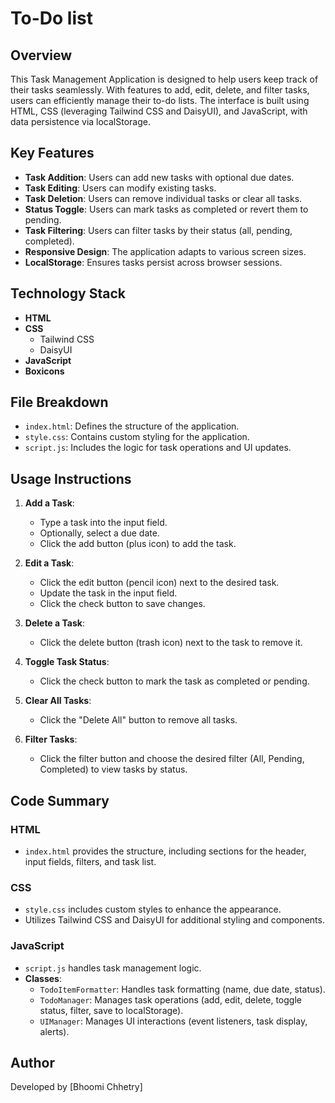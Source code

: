 # To-Do list

## Overview

This Task Management Application is designed to help users keep track of their tasks seamlessly. With features to add, edit, delete, and filter tasks, users can efficiently manage their to-do lists. The interface is built using HTML, CSS (leveraging Tailwind CSS and DaisyUI), and JavaScript, with data persistence via localStorage.

## Key Features

- **Task Addition**: Users can add new tasks with optional due dates.
- **Task Editing**: Users can modify existing tasks.
- **Task Deletion**: Users can remove individual tasks or clear all tasks.
- **Status Toggle**: Users can mark tasks as completed or revert them to pending.
- **Task Filtering**: Users can filter tasks by their status (all, pending, completed).
- **Responsive Design**: The application adapts to various screen sizes.
- **LocalStorage**: Ensures tasks persist across browser sessions.

## Technology Stack

- **HTML**
- **CSS**
  - Tailwind CSS
  - DaisyUI
- **JavaScript**
- **Boxicons**

## File Breakdown

- `index.html`: Defines the structure of the application.
- `style.css`: Contains custom styling for the application.
- `script.js`: Includes the logic for task operations and UI updates.

## Usage Instructions

1. **Add a Task**:
   - Type a task into the input field.
   - Optionally, select a due date.
   - Click the add button (plus icon) to add the task.

2. **Edit a Task**:
   - Click the edit button (pencil icon) next to the desired task.
   - Update the task in the input field.
   - Click the check button to save changes.

3. **Delete a Task**:
   - Click the delete button (trash icon) next to the task to remove it.

4. **Toggle Task Status**:
   - Click the check button to mark the task as completed or pending.

5. **Clear All Tasks**:
   - Click the "Delete All" button to remove all tasks.

6. **Filter Tasks**:
   - Click the filter button and choose the desired filter (All, Pending, Completed) to view tasks by status.

## Code Summary

### HTML

- `index.html` provides the structure, including sections for the header, input fields, filters, and task list.

### CSS

- `style.css` includes custom styles to enhance the appearance.
- Utilizes Tailwind CSS and DaisyUI for additional styling and components.

### JavaScript

- `script.js` handles task management logic.
- **Classes**:
  - `TodoItemFormatter`: Handles task formatting (name, due date, status).
  - `TodoManager`: Manages task operations (add, edit, delete, toggle status, filter, save to localStorage).
  - `UIManager`: Manages UI interactions (event listeners, task display, alerts).

## Author

Developed by [Bhoomi Chhetry]
